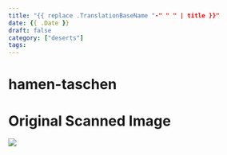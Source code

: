```yaml
---
title: "{{ replace .TranslationBaseName "-" " " | title }}"
date: {{ .Date }}
draft: false
category: ["deserts"]
tags:
---
```


# hamen-taschen

# Original Scanned Image

![](/static/deserts/hamen-taschen.png)
